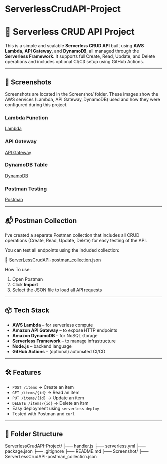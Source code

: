# ServerlessCrudAPI-Project
# 🚀 Serverless CRUD API Project

This is a simple and scalable **Serverless CRUD API** built using **AWS Lambda**, **API Gateway**, and **DynamoDB**, all managed through the **Serverless Framework**. 
It supports full Create, Read, Update, and Delete operations and includes optional CI/CD setup using GitHub Actions.

---

## 📸 Screenshots

Screenshots are located in the Screenshot/ folder. These images show the AWS services (Lambda, API Gateway, DynamoDB) used and how they were configured during this project.

### Lambda Function  
[Lambda](./Screenshot/Lambda.png)

### API Gateway  
[API Gateway](./Screenshot/ApiGateway.png)

### DynamoDB Table  
[DynamoDB](./Screenshot/DynamoDB.png)

### Postman Testing  
[Postman](./Screenshot/Postman.png)

---

## 📬 Postman Collection

I’ve created a separate Postman collection that includes all CRUD operations (Create, Read, Update, Delete) for easy testing of the API.

You can test all endpoints using the included collection:

📁 [ServerLessCrudAPI-postman_collection.json](./ServerLessCrudAPI-postman_collection.json)


How To use:
1. Open Postman
2. Click **Import**
3. Select the JSON file to load all API requests

---

## 📦 Tech Stack

- **AWS Lambda** – for serverless compute
- **Amazon API Gateway** – to expose HTTP endpoints
- **Amazon DynamoDB** – for NoSQL storage
- **Serverless Framework** – to manage infrastructure
- **Node.js** – backend language
- **GitHub Actions** – (optional) automated CI/CD

---

## 🛠️ Features

- `POST /items` → Create an item
- `GET /items/{id}` → Read an item
- `PUT /items/{id}` → Update an item
- `DELETE /items/{id}` → Delete an item
- Easy deployment using `serverless deploy`
- Tested with Postman and `curl`

---

## 📁 Folder Structure

ServerlessCrudAPI-Project/
├── handler.js
├── serverless.yml
├── package.json
├── .gitignore
├── README.md
├── Screenshot/
├── ServerLessCrudAPI-postman_collection.json

